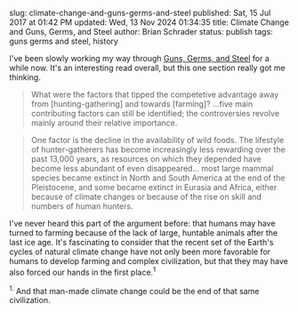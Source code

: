 slug: climate-change-and-guns-germs-and-steel
published: Sat, 15 Jul 2017 at 01:42 PM
updated: Wed, 13 Nov 2024 01:34:35 
title: Climate Change and Guns, Germs, and Steel
author: Brian Schrader
status: publish
tags: guns germs and steel, history

I've been slowly working my way through [Guns, Germs, and Steel][ggs] for a while now. It's an interesting read overall, but this one section really got me thinking.

> What were the factors that tipped the competetive advantage away from [hunting-gathering] and towards [farming]? ...five main contributing factors can still be identified; the controversies revolve mainly around their relative importance.

> One factor is the decline in the availability of wild foods. The lifestyle of hunter-gatherers has become increasingly less rewarding over the past 13,000 years, as resources on which they depended have become less abundant of even disappeared... most large mammal species became extinct in North and South  America at the end of the Pleistocene, and some became extinct in Eurasia and Africa, either because of climate changes or because of the rise on skill and numbers of human hunters.

I've never heard this part of the argument before: that humans may have turned to farming because of the lack of large, huntable animals after the last ice age. It's fascinating to consider that the recent set of the Earth's cycles of natural climate change have not only been more favorable for humans to develop farming and complex civilization, but that they may have also forced our hands in the first place.<sup>1</sup>

<div class="footnote">
<sup>1.</sup> And that man-made climate change could be the end of that same civilization.
</div>


[ggs]: https://en.wikipedia.org/wiki/Guns,_Germs,_and_Steel
